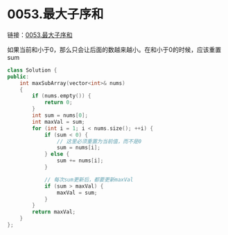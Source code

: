 # 0053.最大子序和

链接：[0053.最大子序和](https://leetcode.cn/problems/maximum-subarray/)

如果当前和小于0，那么只会让后面的数越来越小。在和小于0的时候，应该重置sum

```c++
class Solution {
public:
    int maxSubArray(vector<int>& nums)
    {
        if (nums.empty()) {
            return 0;
        }
        int sum = nums[0];
        int maxVal = sum;
        for (int i = 1; i < nums.size(); ++i) {
            if (sum < 0) {
                // 这里必须重置为当前值，而不是0
                sum = nums[i];
            } else {
                sum += nums[i];
            }

            // 每次sum更新后，都要更新maxVal
            if (sum > maxVal) {
                maxVal = sum;
            }
        }
        return maxVal;
    }
};

```




